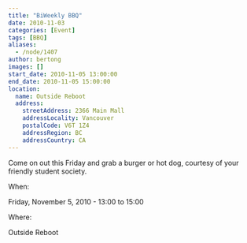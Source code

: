 ```yaml
---
title: "BiWeekly BBQ"
date: 2010-11-03
categories: [Event]
tags: [BBQ]
aliases:
  - /node/1407
author: bertong
images: []
start_date: 2010-11-05 13:00:00
end_date: 2010-11-05 15:00:00
location:
  name: Outside Reboot
  address:
    streetAddress: 2366 Main Mall
    addressLocality: Vancouver
    postalCode: V6T 1Z4
    addressRegion: BC
    addressCountry: CA
---
```


Come on out this Friday and grab a burger or hot dog, courtesy of your friendly student society.

When: 

Friday, November 5, 2010 - 13:00 to 15:00

Where: 

Outside Reboot
